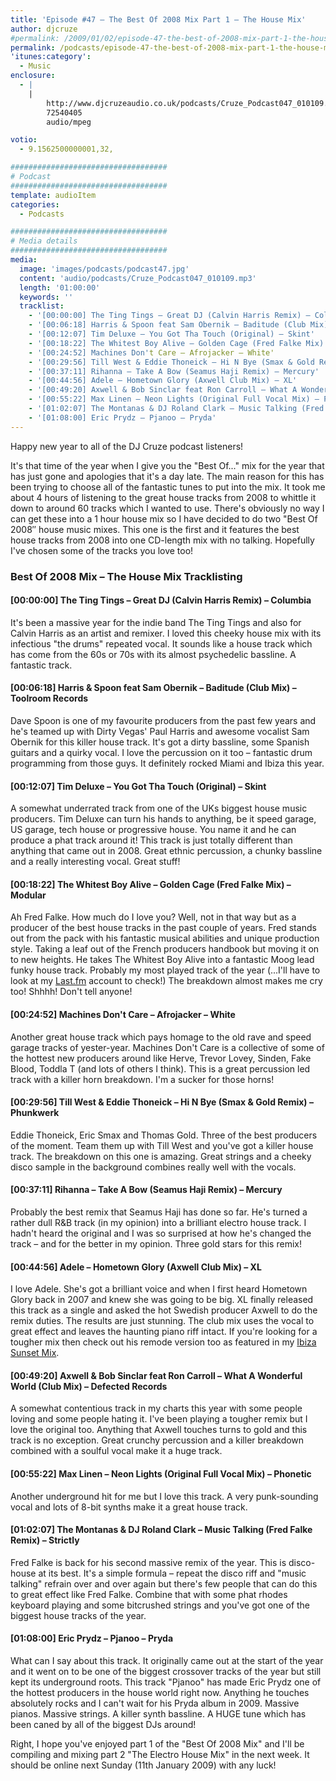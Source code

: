 ```yaml
---
title: 'Episode #47 – The Best Of 2008 Mix Part 1 – The House Mix'
author: djcruze
#permalink: /2009/01/02/episode-47-the-best-of-2008-mix-part-1-the-house-mix/
permalink: /podcasts/episode-47-the-best-of-2008-mix-part-1-the-house-mix/
'itunes:category':
  - Music
enclosure:
  - |
    |
        http://www.djcruzeaudio.co.uk/podcasts/Cruze_Podcast047_010109.mp3
        72540405
        audio/mpeg

votio:
  - 9.1562500000001,32,

###################################
# Podcast
###################################
template: audioItem
categories:
  - Podcasts

###################################
# Media details
###################################
media:
  image: 'images/podcasts/podcast47.jpg'
  content: 'audio/podcasts/Cruze_Podcast047_010109.mp3'
  length: '01:00:00'
  keywords: ''
  tracklist:
    - '[00:00:00] The Ting Tings – Great DJ (Calvin Harris Remix) – Columbia'
    - '[00:06:18] Harris & Spoon feat Sam Obernik – Baditude (Club Mix) – Toolroom Records'
    - '[00:12:07] Tim Deluxe – You Got Tha Touch (Original) – Skint'
    - '[00:18:22] The Whitest Boy Alive – Golden Cage (Fred Falke Mix) – Modular'
    - '[00:24:52] Machines Don't Care – Afrojacker – White'
    - '[00:29:56] Till West & Eddie Thoneick – Hi N Bye (Smax & Gold Remix) – Phunkwerk'
    - '[00:37:11] Rihanna – Take A Bow (Seamus Haji Remix) – Mercury'
    - '[00:44:56] Adele – Hometown Glory (Axwell Club Mix) – XL'
    - '[00:49:20] Axwell & Bob Sinclar feat Ron Carroll – What A Wonderful World (Club Mix) – Defected Records'
    - '[00:55:22] Max Linen – Neon Lights (Original Full Vocal Mix) – Phonetic'
    - '[01:02:07] The Montanas & DJ Roland Clark – Music Talking (Fred Falke Remix) – Strictly'
    - '[01:08:00] Eric Prydz – Pjanoo – Pryda'
---
```


Happy new year to all of the DJ Cruze podcast listeners!

It's that time of the year when I give you the "Best Of..." mix for the year that has just gone and apologies that it's a day late. The main reason for this has been trying to choose all of the fantastic tunes to put into the mix. It took me about 4 hours of listening to the great house tracks from 2008 to whittle it down to around 60 tracks which I wanted to use. There's obviously no way I can get these into a 1 hour house mix so I have decided to do two "Best Of 2008&#8243; house music mixes. This one is the first and it features the best house tracks from 2008 into one CD-length mix with no talking. Hopefully I've chosen some of the tracks you love too!

### Best Of 2008 Mix – The House Mix Tracklisting

#### [00:00:00] The Ting Tings – Great DJ (Calvin Harris Remix) – Columbia

It's been a massive year for the indie band The Ting Tings and also for Calvin Harris as an artist and remixer. I loved this cheeky house mix with its infectious "the drums" repeated vocal. It sounds like a house track which has come from the 60s or 70s with its almost psychedelic bassline. A fantastic track.

#### [00:06:18] Harris & Spoon feat Sam Obernik – Baditude (Club Mix) – Toolroom Records

Dave Spoon is one of my favourite producers from the past few years and he's teamed up with Dirty Vegas' Paul Harris and awesome vocalist Sam Obernik for this killer house track. It's got a dirty bassline, some Spanish guitars and a quirky vocal. I love the percussion on it too – fantastic drum programming from those guys. It definitely rocked Miami and Ibiza this year.

#### [00:12:07] Tim Deluxe – You Got Tha Touch (Original) – Skint

A somewhat underrated track from one of the UKs biggest house music producers. Tim Deluxe can turn his hands to anything, be it speed garage, US garage, tech house or progressive house. You name it and he can produce a phat track around it! This track is just totally different than anything that came out in 2008. Great ethnic percussion, a chunky bassline and a really interesting vocal. Great stuff!

#### [00:18:22] The Whitest Boy Alive – Golden Cage (Fred Falke Mix) – Modular

Ah Fred Falke. How much do I love you? Well, not in that way but as a producer of the best house tracks in the past couple of years. Fred stands out from the pack with his fantastic musical abilities and unique production style. Taking a leaf out of the French producers handbook but moving it on to new heights. He takes The Whitest Boy Alive into a fantastic Moog lead funky house track. Probably my most played track of the year (...I'll have to look at my [Last.fm][4] account to check!) The breakdown almost makes me cry too! Shhhh! Don't tell anyone!

#### [00:24:52] Machines Don't Care – Afrojacker – White

Another great house track which pays homage to the old rave and speed garage tracks of yester-year. Machines Don't Care is a collective of some of the hottest new producers around like Herve, Trevor Lovey, Sinden, Fake Blood, Toddla T (and lots of others I think). This is a great percussion led track with a killer horn breakdown. I'm a sucker for those horns!

#### [00:29:56] Till West & Eddie Thoneick – Hi N Bye (Smax & Gold Remix) – Phunkwerk

Eddie Thoneick, Eric Smax and Thomas Gold. Three of the best producers of the moment. Team them up with Till West and you've got a killer house track. The breakdown on this one is amazing. Great strings and a cheeky disco sample in the background combines really well with the vocals.

#### [00:37:11] Rihanna – Take A Bow (Seamus Haji Remix) – Mercury

Probably the best remix that Seamus Haji has done so far. He's turned a rather dull R&B track (in my opinion) into a brilliant electro house track. I hadn't heard the original and I was so surprised at how he's changed the track – and for the better in my opinion. Three gold stars for this remix!

#### [00:44:56] Adele – Hometown Glory (Axwell Club Mix) – XL

I love Adele. She's got a brilliant voice and when I first heard Hometown Glory back in 2007 and knew she was going to be big. XL finally released this track as a single and asked the hot Swedish producer Axwell to do the remix duties. The results are just stunning. The club mix uses the vocal to great effect and leaves the haunting piano riff intact. If you're looking for a tougher mix then check out his remode version too as featured in my [Ibiza Sunset Mix][5].

#### [00:49:20] Axwell & Bob Sinclar feat Ron Carroll – What A Wonderful World (Club Mix) – Defected Records

A somewhat contentious track in my charts this year with some people loving and some people hating it. I've been playing a tougher remix but I love the original too. Anything that Axwell touches turns to gold and this track is no exception. Great crunchy percussion and a killer breakdown combined with a soulful vocal make it a huge track.

#### [00:55:22] Max Linen – Neon Lights (Original Full Vocal Mix) – Phonetic

Another underground hit for me but I love this track. A very punk-sounding vocal and lots of 8-bit synths make it a great house track.

#### [01:02:07] The Montanas & DJ Roland Clark – Music Talking (Fred Falke Remix) – Strictly

Fred Falke is back for his second massive remix of the year. This is disco-house at its best. It's a simple formula – repeat the disco riff and "music talking" refrain over and over again but there's few people that can do this to great effect like Fred Falke. Combine that with some phat rhodes keyboard playing and some bitcrushed strings and you've got one of the biggest house tracks of the year.

#### [01:08:00] Eric Prydz – Pjanoo – Pryda

What can I say about this track. It originally came out at the start of the year and it went on to be one of the biggest crossover tracks of the year but still kept its underground roots. This track "Pjanoo" has made Eric Prydz one of the hottest producers in the house world right now. Anything he touches absolutely rocks and I can't wait for his Pryda album in 2009. Massive pianos. Massive strings. A killer synth bassline. A HUGE tune which has been caned by all of the biggest DJs around!

Right, I hope you've enjoyed part 1 of the "Best Of 2008 Mix" and I'll be compiling and mixing part 2 "The Electro House Mix" in the next week. It should be online next Sunday (11th January 2009) with any luck!

[1]: http://www.djcruze.co.uk/cms/wp-content/uploads/2009/01/podcast47.jpg
[2]: http://www.djcruze.co.uk/cms/wp-content/DownloadButton.gif
[3]: http://www.djcruzeaudio.co.uk/podcasts/Cruze_Podcast047_010109.mp3
[4]: http://www.last.fm/user/DJCruze
[5]: http://www.djcruze.co.uk/cms/2008/07/23/july-2008-mix-ibiza-sunset/
